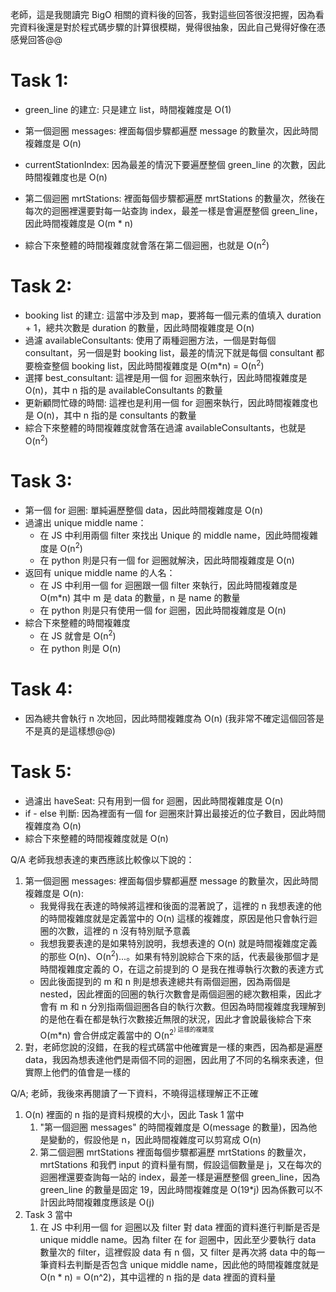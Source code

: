 老師，這是我閱讀完 BigO 相關的資料後的回答，我對這些回答很沒把握，因為看完資料後還是對於程式碼步驟的計算很模糊，覺得很抽象，因此自己覺得好像在憑感覺回答@@

# Task 1: 

- green_line 的建立: 只是建立 list，時間複雜度是 O(1)

- 第一個迴圈 messages: 裡面每個步驟都遍歷 message 的數量次，因此時間複雜度是 O(n)

- currentStationIndex: 因為最差的情況下要遍歷整個 green_line 的次數，因此時間複雜度也是 O(n)

- 第二個迴圈 mrtStations: 裡面每個步驟都遍歷 mrtStations 的數量次，然後在每次的迴圈裡還要對每一站查詢 index，最差一樣是會遍歷整個 green_line，因此時間複雜度是 O(m * n)
- 綜合下來整體的時間複雜度就會落在第二個迴圈，也就是 O(n<sup>2</sup>)

# Task 2: 
- booking list 的建立: 這當中涉及到 map，要將每一個元素的值填入 duration + 1，總共次數是 duration 的數量，因此時間複雜度是 O(n)
- 過濾 availableConsultants: 使用了兩種迴圈方法，一個是對每個 consultant，另一個是對 booking list，最差的情況下就是每個 consultant 都要檢查整個 booking list，因此時間複雜度是 O(m*n) = O(n<sup>2</sup>)
- 選擇 best_consultant: 這裡是用一個 for 迴圈來執行，因此時間複雜度是 O(n)，其中 n 指的是 availableConsultants 的數量
- 更新顧問忙碌的時間: 這裡也是利用一個 for 迴圈來執行，因此時間複雜度也是 O(n)，其中 n 指的是 consultants 的數量
- 綜合下來整體的時間複雜度就會落在過濾 availableConsultants，也就是 O(n<sup>2</sup>)

# Task 3:
- 第一個 for 迴圈: 單純遍歷整個 data，因此時間複雜度是 O(n)
- 過濾出 unique middle name：
  - 在 JS 中利用兩個 filter 來找出 Unique 的 middle name，因此時間複雜度是 O(n<sup>2</sup>)
  - 在 python 則是只有一個 for 迴圈就解決，因此時間複雜度是 O(n)
- 返回有 unique middle name 的人名：
  - 在 JS 中利用一個 for 迴圈跟一個 filter 來執行，因此時間複雜度是 O(m*n) 其中 m 是 data 的數量，n 是 name 的數量
  - 在 python 則是只有使用一個 for 迴圈，因此時間複雜度是 O(n)
- 綜合下來整體的時間複雜度
  - 在 JS 就會是 O(n<sup>2</sup>)
  - 在 python 則是 O(n)

# Task 4:
- 因為總共會執行 n 次地回，因此時間複雜度為 O(n) (我非常不確定這個回答是不是真的是這樣想@@)
  
# Task 5:
- 過濾出 haveSeat: 只有用到一個 for 迴圈，因此時間複雜度是 O(n)
- if - else 判斷: 因為裡面有一個 for 迴圈來計算出最接近的位子數目，因此時間複雜度為 O(n)
- 綜合下來整體的時間複雜度就是 O(n)

Q/A
老師我想表達的東西應該比較像以下說的：
1. 第一個迴圈 messages: 裡面每個步驟都遍歷 message 的數量次，因此時間複雜度是 O(n):
   *  我覺得我在表達的時候將這裡和後面的混著說了，這裡的 n 我想表達的他的時間複雜度就是定義當中的 O(n) 這樣的複雜度，原因是他只會執行迴圈的次數，這裡的 n 沒有特別賦予意義
   *  我想我要表達的是如果特別說明，我想表達的 O(n) 就是時間複雜度定義的那些 O(n)、O(n<sup>2</sup>)...。如果有特別說綜合下來的話，代表最後那個才是時間複雜度定義的 O，在這之前提到的 O 是我在推導執行次數的表達方式
   *  因此後面提到的 m 和 n 則是想表達總共有兩個迴圈，因為兩個是 nested，因此裡面的回圈的執行次數會是兩個迴圈的總次數相乘，因此才會有 m 和 n 分別指兩個迴圈各自的執行次數。但因為時間複雜度我理解到的是他在看在都是執行次數接近無限的狀況，因此才會說最後綜合下來 O(m*n) 會合併成定義當中的 O(n<sup>2<sup>) 這樣的複雜度
2. 對，老師您說的沒錯，在我的程式碼當中他確實是一樣的東西，因為都是遍歷 data，我因為想表達他們是兩個不同的迴圈，因此用了不同的名稱來表達，但實際上他們的值會是一樣的


Q/A;
老師，我後來再閱讀了一下資料，不曉得這樣理解正不正確
1. O(n) 裡面的 n 指的是資料規模的大小，因此 Task 1 當中
   1. "第一個迴圈 messages" 的時間複雜度是 O(message 的數量)，因為他是變動的，假設他是 n，因此時間複雜度可以剪寫成 O(n)
   2. 第二個迴圈 mrtStations 裡面每個步驟都遍歷 mrtStations 的數量次，mrtStations 和我們 input 的資料量有關，假設這個數量是 j，又在每次的迴圈裡還要查詢每一站的 index，最差一樣是遍歷整個 green_line，因為 green_line 的數量是固定 19，因此時間複雜度是 O(19*j) 因為係數可以不計因此時間複雜度應該是 O(j)
2. Task 3 當中
   1. 在 JS 中利用一個 for 迴圈以及 filter 對 data 裡面的資料進行判斷是否是 unique middle name。因為 filter 在 for 迴圈中，因此至少要執行 data 數量次的 filter，這裡假設 data 有 n 個，又 filter 是再次將 data 中的每一筆資料去判斷是否包含 unique middle name，因此他的時間複雜度就是 O(n * n) = O(n^2)，其中這裡的 n 指的是 data 裡面的資料量